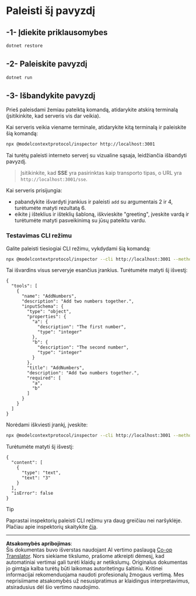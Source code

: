<!--
CO_OP_TRANSLATOR_METADATA:
{
  "original_hash": "2a58caa6e11faa09470b7f81e6729652",
  "translation_date": "2025-08-26T16:50:29+00:00",
  "source_file": "03-GettingStarted/05-sse-server/solution/dotnet/README.md",
  "language_code": "lt"
}
-->
# Paleisti šį pavyzdį

## -1- Įdiekite priklausomybes

```bash
dotnet restore
```

## -2- Paleiskite pavyzdį

```bash
dotnet run
```

## -3- Išbandykite pavyzdį

Prieš paleisdami žemiau pateiktą komandą, atidarykite atskirą terminalą (įsitikinkite, kad serveris vis dar veikia).

Kai serveris veikia viename terminale, atidarykite kitą terminalą ir paleiskite šią komandą:

```bash
npx @modelcontextprotocol/inspector http://localhost:3001
```

Tai turėtų paleisti interneto serverį su vizualine sąsaja, leidžiančia išbandyti pavyzdį.

> Įsitikinkite, kad **SSE** yra pasirinktas kaip transporto tipas, o URL yra `http://localhost:3001/sse`.

Kai serveris prisijungia:

- pabandykite išvardyti įrankius ir paleisti `add` su argumentais 2 ir 4, turėtumėte matyti rezultatą 6.
- eikite į išteklius ir išteklių šabloną, iškvieskite "greeting", įveskite vardą ir turėtumėte matyti pasveikinimą su jūsų pateiktu vardu.

### Testavimas CLI režimu

Galite paleisti tiesiogiai CLI režimu, vykdydami šią komandą:

```bash 
npx @modelcontextprotocol/inspector --cli http://localhost:3001 --method tools/list
```

Tai išvardins visus serveryje esančius įrankius. Turėtumėte matyti šį išvestį:

```text
{
  "tools": [
    {
      "name": "AddNumbers",
      "description": "Add two numbers together.",
      "inputSchema": {
        "type": "object",
        "properties": {
          "a": {
            "description": "The first number",
            "type": "integer"
          },
          "b": {
            "description": "The second number",
            "type": "integer"
          }
        },
        "title": "AddNumbers",
        "description": "Add two numbers together.",
        "required": [
          "a",
          "b"
        ]
      }
    }
  ]
}
```

Norėdami iškviesti įrankį, įveskite:

```bash
npx @modelcontextprotocol/inspector --cli http://localhost:3001 --method tools/call --tool-name AddNumbers --tool-arg a=1 --tool-arg b=2
```

Turėtumėte matyti šį išvestį:

```text
{
  "content": [
    {
      "type": "text",
      "text": "3"
    }
  ],
  "isError": false
}
```

> [!TIP]  
> Paprastai inspektorių paleisti CLI režimu yra daug greičiau nei naršyklėje.  
> Plačiau apie inspektorių skaitykite [čia](https://github.com/modelcontextprotocol/inspector).

---

**Atsakomybės apribojimas**:  
Šis dokumentas buvo išverstas naudojant AI vertimo paslaugą [Co-op Translator](https://github.com/Azure/co-op-translator). Nors siekiame tikslumo, prašome atkreipti dėmesį, kad automatiniai vertimai gali turėti klaidų ar netikslumų. Originalus dokumentas jo gimtąja kalba turėtų būti laikomas autoritetingu šaltiniu. Kritinei informacijai rekomenduojama naudoti profesionalų žmogaus vertimą. Mes neprisiimame atsakomybės už nesusipratimus ar klaidingus interpretavimus, atsiradusius dėl šio vertimo naudojimo.